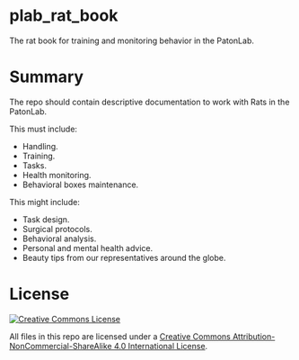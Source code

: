 # plab_rat_book
The rat book for training and monitoring behavior in the PatonLab.

# Summary

The repo should contain descriptive documentation to work with Rats in the PatonLab.

This must include:
- Handling.
- Training.
- Tasks.
- Health monitoring.
- Behavioral boxes maintenance.

This might include:
- Task design.
- Surgical protocols.
- Behavioral analysis.
- Personal and mental health advice.
- Beauty tips from our representatives around the globe.


# License
<a rel="license" href="http://creativecommons.org/licenses/by-nc-sa/4.0/"><img alt="Creative Commons License" style="border-width:0" src="https://i.creativecommons.org/l/by-nc-sa/4.0/88x31.png" /></a><br /><span xmlns:dct="http://purl.org/dc/terms/" property="dct:title">

All files in this repo are licensed under a <a rel="license" href="http://creativecommons.org/licenses/by-nc-sa/4.0/">Creative Commons Attribution-NonCommercial-ShareAlike 4.0 International License</a>.
